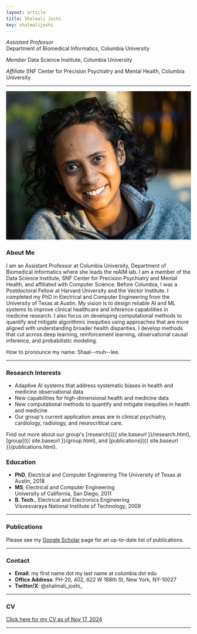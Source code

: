 ```yaml
---
layout: article
title: Shalmali Joshi
key: shalmalijoshi
---
```


_Assistant Professor_  
Department of Biomedical Informatics, Columbia University

_Member_
Data Science Institute, Columbia University

_Affiliate_
SNF Center for Precision Psychiatry and Mental Health, Columbia University

---

![Profile Picture](/assets/images/shalmali_headshot.jpg) <!-- Replace with the actual image path or URL -->

### About Me

I am an Assistant Professor at Columbia University, Department of Biomedical Informatics where she leads the reAIM lab. I am a member of the Data Science Institute, SNF Center for Precision Psychiatry and Mental Health, and affiliated with Computer Science. Before Columbia, I was a Postdoctoral Fellow at Harvard University and the Vector Institute. I completed my PhD in Electrical and Computer Engineering from the University of Texas at Austin. My vision is to design reliable AI and ML systems  to improve clinical healthcare and inference capabilities in medicine research. I also focus on developing computational methods to quantify and mitigate algorithmic inequities using approaches that are more aligned with understanding broader health disparities. I develop methods that cut across deep learning, reinforcement learning, observational causal inference, and probabilistic modeling.  

How to pronounce my name: Shaal--muh--lee.

---

### Research Interests
- Adaptive AI systems that address systematic biases in health and medicine observational data
- New capabilities for high-dimensional health and medicine data
- New computational methods to quantify and mitigate inequities in health and medicine
- Our group's current application areas are in clinical psychiatry, cardiology, radiology, and neurocritical care.

Find out more about our group's [research]({{ site.baseurl }}/research.html), [group]({{ site.baseurl }}/group.html), and [publications]({{ site.baseurl }}/publications.html).

### Education
- **PhD**, Electrical and Computer Engineering 
  The University of Texas at Austin, 2018
- **MS**, Electrical and Computer Engineering  
  University of California, San Diego,  2011
- **B. Tech.**, Electrical and Electronics Engineering  
  Visvesvaraya National Institute of Technology,  2009

---

### Publications

Please see my <a href="https://scholar.google.com/citations?hl=en&user=x5wW5WIAAAAJ&view_op=list_works&sortby=pubdate" target="_blank">Google Scholar</a> page for an up-to-date list of publications.<br>

---

### Contact
- **Email**: my first name dot my last name at columbia dot edu  
- **Office Address**: PH-20, 402, 622 W 168th St, New York, NY-10027   
- **Twitter/X**: @shalmali_joshi_

---

### CV
[Click here for my CV as of Nov 17, 2024](assets/SJ_cv.pdf)  <!-- Replace with the actual file path or URL -->

---